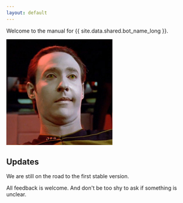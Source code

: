```yaml
---
layout: default
---
```


Welcome to the manual for {{ site.data.shared.bot_name_long }}.

![Data himself](./assets/images/data.png)


## Updates

We are still on the road to the first stable version.

All feedback is welcome. And don't be too shy to ask if something is unclear.
